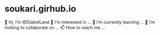 # soukari.girhub.io
👋 Hi, I’m @DiabetLand
👀 I’m interested in ...
🌱 I’m currently learning ...
💞️ I’m looking to collaborate on ...
📫 How to reach me ...
